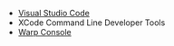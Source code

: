 * [Visual Studio Code](https://code.visualstudio.com/download)
* XCode Command Line Developer Tools
* [Warp Console](https://app.warp.dev/get_warp)
